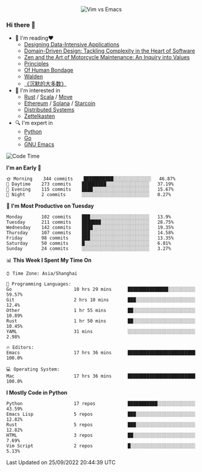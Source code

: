 <p align="center">
    <img src="https://gist.githubusercontent.com/coldnight/e696baffb094e71c96cb302118878eae/raw/40ea5053a6f66cc65f90f437e4173497da225958/banner.gif" alt="Vim vs Emacs" />
</p>

### Hi there 👋

- 📖 I'm reading❤️
    + [Designing Data-Intensive Applications](https://www.oreilly.com/library/view/designing-data-intensive-applications/9781491903063/)
    + [Domain-Driven Design: Tackling Complexity in the Heart of Software](https://www.dddcommunity.org/book/evans_2003/)
    + [Zen and the Art of Motorcycle Maintenance: An Inquiry into Values](https://en.wikipedia.org/wiki/Zen_and_the_Art_of_Motorcycle_Maintenance)
    + [Principles](https://www.principles.com/)
    + [Of Human Bondage](https://en.wikipedia.org/wiki/Of_Human_Bondage)
    + [Walden](https://en.wikipedia.org/wiki/Walden)
    + [《沉默的大多数》](https://en.wikipedia.org/wiki/Silent_majority)
- 🌱 I'm interested in
    + [Rust](https://www.rust-lang.org/) / [Scala](https://www.scala-lang.org/) / [Move](https://github.com/move-language/move/)
    + [Ethereum](https://ethereum.org/en/) / [Solana](https://solana.com/) / [Starcoin](https://github.com/starcoinorg/starcoin)
	+ [Distributed Systems](https://www.linuxzen.com/notes/topics/20200320174417_%E5%88%86%E5%B8%83%E5%BC%8F/)
	+ [Zettelkasten](https://www.linuxzen.com/notes/notes/20220120080920-slip_box/)
- 🔍 I'm expert in
    + [Python](https://www.python.org/)
    + [Go](https://go.dev/)
    + [GNU Emacs](https://www.gnu.org/software/emacs/)

<!--START_SECTION:waka-->
![Code Time](http://img.shields.io/badge/Code%20Time-1%2C588%20hrs%2029%20mins-blue)

**I'm an Early 🐤** 

```text
🌞 Morning    344 commits    ███████████░░░░░░░░░░░░░░   46.87% 
🌆 Daytime    273 commits    █████████░░░░░░░░░░░░░░░░   37.19% 
🌃 Evening    115 commits    ████░░░░░░░░░░░░░░░░░░░░░   15.67% 
🌙 Night      2 commits      ░░░░░░░░░░░░░░░░░░░░░░░░░   0.27%

```
📅 **I'm Most Productive on Tuesday** 

```text
Monday       102 commits    ███░░░░░░░░░░░░░░░░░░░░░░   13.9% 
Tuesday      211 commits    ███████░░░░░░░░░░░░░░░░░░   28.75% 
Wednesday    142 commits    ████░░░░░░░░░░░░░░░░░░░░░   19.35% 
Thursday     107 commits    ███░░░░░░░░░░░░░░░░░░░░░░   14.58% 
Friday       98 commits     ███░░░░░░░░░░░░░░░░░░░░░░   13.35% 
Saturday     50 commits     █░░░░░░░░░░░░░░░░░░░░░░░░   6.81% 
Sunday       24 commits     ░░░░░░░░░░░░░░░░░░░░░░░░░   3.27%

```


📊 **This Week I Spent My Time On** 

```text
⌚︎ Time Zone: Asia/Shanghai

💬 Programming Languages: 
Go                       10 hrs 29 mins      ███████████████░░░░░░░░░░   59.57% 
Git                      2 hrs 10 mins       ███░░░░░░░░░░░░░░░░░░░░░░   12.4% 
Other                    1 hr 55 mins        ██░░░░░░░░░░░░░░░░░░░░░░░   10.89% 
Rust                     1 hr 50 mins        ██░░░░░░░░░░░░░░░░░░░░░░░   10.45% 
YAML                     31 mins             ░░░░░░░░░░░░░░░░░░░░░░░░░   2.98%

🔥 Editors: 
Emacs                    17 hrs 36 mins      █████████████████████████   100.0%

💻 Operating System: 
Mac                      17 hrs 36 mins      █████████████████████████   100.0%

```

**I Mostly Code in Python** 

```text
Python                   17 repos            ███████████░░░░░░░░░░░░░░   43.59% 
Emacs Lisp               5 repos             ███░░░░░░░░░░░░░░░░░░░░░░   12.82% 
Rust                     5 repos             ███░░░░░░░░░░░░░░░░░░░░░░   12.82% 
HTML                     3 repos             ██░░░░░░░░░░░░░░░░░░░░░░░   7.69% 
Vim Script               2 repos             █░░░░░░░░░░░░░░░░░░░░░░░░   5.13%

```



 Last Updated on 25/09/2022 20:44:39 UTC
<!--END_SECTION:waka-->
